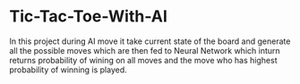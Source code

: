 # Tic-Tac-Toe-With-AI
In this project during AI move it take current state of the board and generate all the possible moves which are then fed to Neural Network which inturn returns probability of wining on all moves and the move who has highest probability of winning is played.
